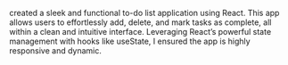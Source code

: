 created a sleek and functional to-do list application using React.
This app allows users to effortlessly add, delete, and mark tasks as complete, all within a clean and intuitive interface.
Leveraging React’s powerful state management with hooks like useState, I ensured the app is highly responsive and dynamic. 

